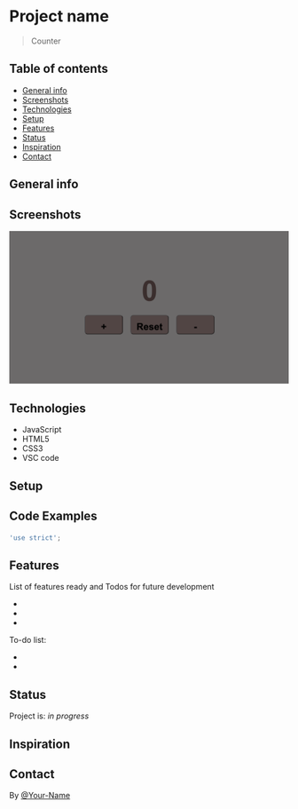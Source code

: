 # Project name

> Counter

## Table of contents

- [General info](#general-info)
- [Screenshots](#screenshots)
- [Technologies](#technologies)
- [Setup](#setup)
- [Features](#features)
- [Status](#status)
- [Inspiration](#inspiration)
- [Contact](#contact)

## General info

## Screenshots

![Example screenshot](./style/Screenshot%20.png)

## Technologies

- JavaScript
- HTML5
- CSS3
- VSC code

## Setup

## Code Examples

```js
'use strict';
```

## Features

List of features ready and Todos for future development

-
-
-

To-do list:

-
-

## Status

Project is: _in progress_

## Inspiration

## Contact

By [@Your-Name]()
